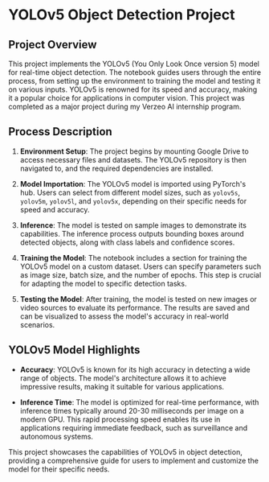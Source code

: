 # YOLOv5 Object Detection Project

## Project Overview

This project implements the YOLOv5 (You Only Look Once version 5) model for real-time object detection. The notebook guides users through the entire process, from setting up the environment to training the model and testing it on various inputs. YOLOv5 is renowned for its speed and accuracy, making it a popular choice for applications in computer vision. This project was completed as a major project during my Verzeo AI internship program.

## Process Description

1. **Environment Setup**: The project begins by mounting Google Drive to access necessary files and datasets. The YOLOv5 repository is then navigated to, and the required dependencies are installed.

2. **Model Importation**: The YOLOv5 model is imported using PyTorch's hub. Users can select from different model sizes, such as `yolov5s`, `yolov5m`, `yolov5l`, and `yolov5x`, depending on their specific needs for speed and accuracy.

3. **Inference**: The model is tested on sample images to demonstrate its capabilities. The inference process outputs bounding boxes around detected objects, along with class labels and confidence scores.

4. **Training the Model**: The notebook includes a section for training the YOLOv5 model on a custom dataset. Users can specify parameters such as image size, batch size, and the number of epochs. This step is crucial for adapting the model to specific detection tasks.

5. **Testing the Model**: After training, the model is tested on new images or video sources to evaluate its performance. The results are saved and can be visualized to assess the model's accuracy in real-world scenarios.

## YOLOv5 Model Highlights

- **Accuracy**: YOLOv5 is known for its high accuracy in detecting a wide range of objects. The model's architecture allows it to achieve impressive results, making it suitable for various applications.

- **Inference Time**: The model is optimized for real-time performance, with inference times typically around 20-30 milliseconds per image on a modern GPU. This rapid processing speed enables its use in applications requiring immediate feedback, such as surveillance and autonomous systems.

This project showcases the capabilities of YOLOv5 in object detection, providing a comprehensive guide for users to implement and customize the model for their specific needs.
